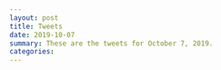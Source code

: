 ```yaml
---
layout: post
title: Tweets
date: 2019-10-07
summary: These are the tweets for October 7, 2019.
categories:
---
```


